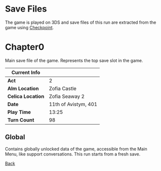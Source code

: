 # Save Files

The game is played on 3DS and save files of this run are extracted from the game using [Checkpoint](https://github.com/FlagBrew/Checkpoint).

# Chapter0

Main save file of the game. Represents the top save slot in the game.

| Current Info        | <!-- -->             |
| ------------------- | -------------------- |
| **Act**             | 2                    |
| **Alm Location**    | Zofia Castle         |
| **Celica Location** | Zofia Seaway 2       |
| **Date**            | 11th of Avistym, 401 |
| **Play Time**       | 13:25                |
| **Turn Count**      | 98                   |

## Global

Contains globally unlocked data of the game, accessible from the Main Menu, like support conversations. This run starts from a fresh save.

[Back](../README.md)

